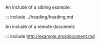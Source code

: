 An include of a sibling example:

::: include ../heading/heading.md

An include of a remote document:

::: include http://example.org/document.md
